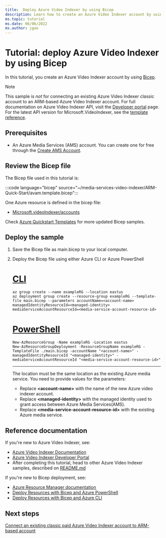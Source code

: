 ```yaml
---
title:  Deploy Azure Video Indexer by using Bicep
description: Learn how to create an Azure Video Indexer account by using a Bicep file.
ms.topic: tutorial
ms.date: 06/06/2022
ms.author: jgao
---
```


# Tutorial: deploy Azure Video Indexer by using Bicep

In this tutorial, you create an Azure Video Indexer account by using [Bicep](../azure-resource-manager/bicep/overview.md).

> [!NOTE]
> This sample is *not* for connecting an existing Azure Video Indexer classic account to an ARM-based Azure Video Indexer account.
> For full documentation on Azure Video Indexer API, visit the [Developer portal](https://aka.ms/avam-dev-portal) page.
> For the latest API version for Microsoft.VideoIndexer, see the [template reference](/azure/templates/microsoft.videoindexer/accounts?tabs=bicep).

## Prerequisites

* An Azure Media Services (AMS) account. You can create one for free through the [Create AMS Account](/azure/media-services/latest/account-create-how-to).

## Review the Bicep file

The Bicep file used in this tutorial is:

:::code language="bicep" source="~/media-services-video-indexer/ARM-Quick-Start/avam.template.bicep":::

One Azure resource is defined in the bicep file:

* [Microsoft.videoIndexer/accounts](/azure/templates/microsoft.videoindexer/accounts?tabs=bicep)

Check [Azure Quickstart Templates](https://github.com/Azure/azure-quickstart-templates) for more updated Bicep samples.

## Deploy the sample

1. Save the Bicep file as main.bicep to your local computer.
1. Deploy the Bicep file using either Azure CLI or Azure PowerShell

    # [CLI](#tab/CLI)

    ```azurecli
    az group create --name exampleRG --location eastus
    az deployment group create --resource-group exampleRG --template-file main.bicep --parameters accountName=<account-name> managedIdentityResourceId=<managed-identity> mediaServiceAccountResourceId=<media-service-account-resource-id>
    ```

    # [PowerShell](#tab/PowerShell)

    ```azurepowershell
    New-AzResourceGroup -Name exampleRG -Location eastus
    New-AzResourceGroupDeployment -ResourceGroupName exampleRG -TemplateFile ./main.bicep -accountName "<account-name>" -managedIdentityResourceId "<managed-identity>" -mediaServiceAccountResourceId "<media-service-account-resource-id>"
    ```

    ---

    The location must be the same location as the existing Azure media service. You need to provide values for the parameters:

    * Replace **\<account-name\>** with the name of the new Azure video indexer account.
    * Replace **\<managed-identity\>** with the managed identity used to grant access between Azure Media Services(AMS).
    * Replace **\<media-service-account-resource-id\>** with the existing Azure media service.

## Reference documentation

If you're new to Azure Video Indexer, see:

* [Azure Video Indexer Documentation](./index.yml)
* [Azure Video Indexer Developer Portal](https://api-portal.videoindexer.ai/)
* After completing this tutorial, head to other Azure Video Indexer samples, described on [README.md](https://github.com/Azure-Samples/media-services-video-indexer/blob/master/README.md)

If you're new to Bicep deployment, see:

* [Azure Resource Manager documentation](../azure-resource-manager/index.yml)
* [Deploy Resources with Bicep and Azure PowerShell](../azure-resource-manager/bicep/deploy-powershell.md)
* [Deploy Resources with Bicep and Azure CLI](../azure-resource-manager/bicep/deploy-cli.md)

## Next steps

[Connect an existing classic paid Azure Video Indexer account to ARM-based account](connect-classic-account-to-arm.md)
